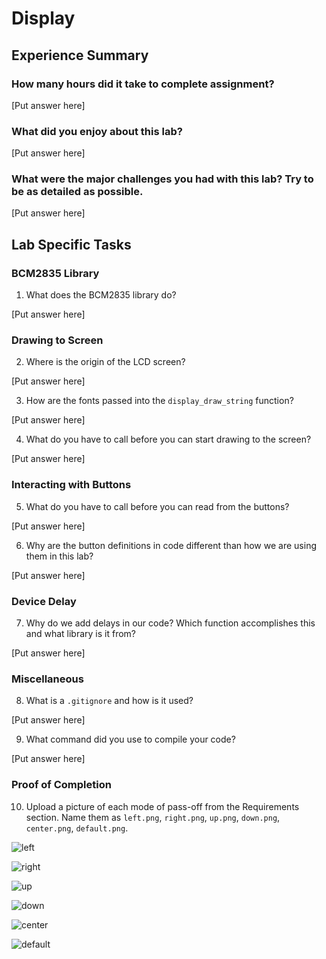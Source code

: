 # Display

## Experience Summary

### How many hours did it take to complete assignment?
[Put answer here]

### What did you enjoy about this lab?
[Put answer here]

### What were the major challenges you had with this lab? Try to be as detailed as possible.
[Put answer here]

## Lab Specific Tasks

### BCM2835 Library
1. What does the BCM2835 library do?

[Put answer here]

### Drawing to Screen

2. Where is the origin of the LCD screen?

[Put answer here]

3. How are the fonts passed into the `display_draw_string` function?

[Put answer here]

4. What do you have to call before you can start drawing to the screen?

[Put answer here]

### Interacting with Buttons

5. What do you have to call before you can read from the buttons?

[Put answer here]

6. Why are the button definitions in code different than how we are using them in this lab?

[Put answer here]

### Device Delay

7. Why do we add delays in our code? Which function accomplishes this and what library is it from?

[Put answer here]

### Miscellaneous

8. What is a `.gitignore` and how is it used?

[Put answer here]

9. What command did you use to compile your code?

[Put answer here]

### Proof of Completion
10. Upload a picture of each mode of pass-off from the Requirements section. Name them as `left.png`, `right.png`, `up.png`, `down.png`, `center.png`, `default.png`.

![left](./left.png)

![right](./right.png)

![up](./leupft.png)

![down](./down.png)

![center](./center.png)

![default](./default.png)

